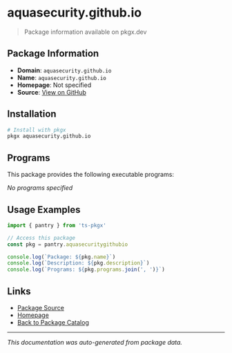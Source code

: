 # aquasecurity.github.io

> Package information available on pkgx.dev

## Package Information

- **Domain**: `aquasecurity.github.io`
- **Name**: `aquasecurity.github.io`
- **Homepage**: Not specified
- **Source**: [View on GitHub](https://github.com/pkgxdev/pantry/tree/main/projects/aquasecurity.github.io/package.yml)

## Installation

```bash
# Install with pkgx
pkgx aquasecurity.github.io
```

## Programs

This package provides the following executable programs:

*No programs specified*

## Usage Examples

```typescript
import { pantry } from 'ts-pkgx'

// Access this package
const pkg = pantry.aquasecuritygithubio

console.log(`Package: ${pkg.name}`)
console.log(`Description: ${pkg.description}`)
console.log(`Programs: ${pkg.programs.join(', ')}`)
```

## Links

- [Package Source](https://github.com/pkgxdev/pantry/tree/main/projects/aquasecurity.github.io/package.yml)
- [Homepage](#)
- [Back to Package Catalog](../package-catalog.md)

---

*This documentation was auto-generated from package data.*
